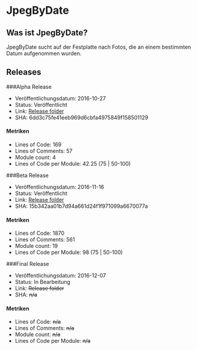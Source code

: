 # JpegByDate

## Was ist JpegByDate?
JpegByDate sucht auf der Festplatte nach Fotos, die an einem bestimmten Datum aufgenommen wurden.

## Releases

###Alpha Release

* Veröffentlichungsdatum: 2016-10-27
* Status: Veröffentlicht
* Link: [Release folder](../../tree/master/release/release2016-10-27)
* SHA: 6dd3c75fe41eeb969d6cbfa4975849f158501129 

#### Metriken

* Lines of Code: 169
* Lines of Comments: 57
* Module count: 4
* Lines of Code per Module: 42.25 (75 | 50-100)

###Beta Release

* Veröffentlichungsdatum: 2016-11-16
* Status: Veröffentlicht
* Link: [Release folder](../../tree/master/release/release2016-11-16)
* SHA: 15b342aa01b7d94a661d24f1f971099a6670077a

#### Metriken

* Lines of Code: 1870
* Lines of Comments: 561
* Module count: 19
* Lines of Code per Module: 98 (75 | 50-100)

###Final Release

* Veröffentlichungsdatum: 2016-12-07
* Status: In Bearbeitung
* Link: ~~Release folder~~
* SHA: ~~n/a~~

#### Metriken

* Lines of Code: ~~n/a~~
* Lines of Comments: ~~n/a~~
* Module count: ~~n/a~~
* Lines of Code per Module: ~~n/a~~
